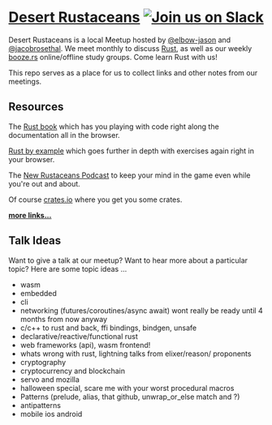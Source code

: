 # [Desert Rustaceans](https://www.meetup.com/Desert-Rustaceans/) [![Join us on Slack](https://img.shields.io/badge/slack-%23rust-red.svg)](https://azwebdevs.org)

Desert Rustaceans is a local Meetup hosted by [@elbow-jason](https://github.com/elbow-jason) and [@jacobrosethal](https://github.com/jacobrosethal). We meet monthly to discuss [Rust](https://www.rust-lang.org), as well as our weekly [booze.rs](https://booze.rs) online/offline study groups. Come learn Rust with us!

This repo serves as a place for us to collect links and other notes from our meetings.

## Resources

The [Rust book](https://doc.rust-lang.org/book/) which has you playing with code right along the documentation all in the browser.

[Rust by example](https://doc.rust-lang.org/rust-by-example/) which goes further in depth with exercises again right in your browser.

The [New Rustaceans Podcast](https://newrustacean.com/) to keep your mind in the game even while you're out and about.

Of course [crates.io](https://crates.io) where you get you some crates.

[**more links...**](links.md)

## Talk Ideas

Want to give a talk at our meetup? Want to hear more about a particular topic? Here are some topic ideas ...

* wasm
* embedded
* cli
* networking (futures/coroutines/async await)  wont really be ready until 4 months from now anyway
* c/c++ to rust and back, ffi bindings, bindgen, unsafe
* declarative/reactive/functional rust
* web frameworks (api), wasm frontend!
* whats wrong with rust, lightning talks from elixer/reason/ proponents
* cryptography
* cryptocurrency and blockchain
* servo and mozilla
* halloween special, scare me with your worst procedural macros
* Patterns (prelude, alias, that github, unwrap_or_else  match and ?)
* antipatterns
* mobile ios android
